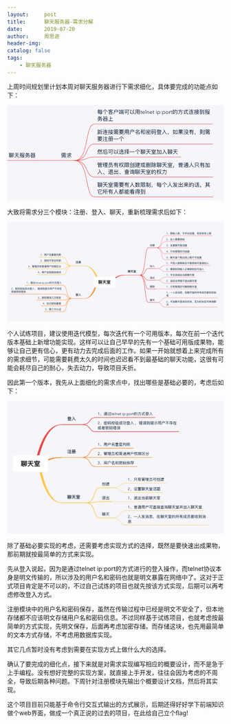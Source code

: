```yaml
---
layout:     post
title:      聊天服务器-需求分解
date:       2019-07-20
author:     周思进
header-img:	
catalog: false
tags:
    - 聊天服务器
---
```


上周时间规划里计划本周对聊天服务器进行下需求细化，具体要完成的功能点如下：

![聊天服务器](/img/blog/聊天服务器.png)    



大致将需求分三个模块：注册、登入、聊天，重新梳理需求后如下：

![聊天服务器](/img/blog/需求细化.png)    





个人试练项目，建议使用迭代模型，每次迭代有一个可用版本，每次在前一个迭代版本基础上新增功能实现。这样可以让自己早早的先有一个基础可用版成果物，能够让自己更有信心，更有动力去完成后面的工作。如果一开始就想着上来完成所有的需求细节，可能需要耗费太久的时间也迟迟看不到最基础的聊天功能，这很有可能会耗尽自己的耐心，失去动力，导致项目夭折。

 

因此第一个版本，我先从上面细化的需求点中，找出哪些是基础必要的，考虑后如下：

![聊天服务器](/img/blog/必要功能.png)   





除了基础必要实现的考虑，还需要考虑实现方式的选择，既然是要快速出成果物，那前期就按最简单的方式来实现。

 

先从登入说起，因为是通过telnet ip:port的方式进行的登入操作，而telnet协议本身是明文传输的，所以涉及的用户名和密码也就是明文暴露在网络中了。这对于正式项目肯定是不可以的，不过自己试炼的项目也就先按该方式实现，后期可以再考虑修改登入方式。

 

注册模块中的用户名和密码保存，虽然在传输过程中已经是明文不安全了，但本地存储都不应该明文存储用户名和密码信息。不过同样基于试练项目，也就考虑按最简单的方式实现，先明文保存，后面再考虑加密存储。而存储这块，也先用最简单的文本方式存储，不考虑用数据库实现。

 

其它几点暂时没有考虑到需要在实现方式上做什么大的选择。

 

确认了要完成的细化点，接下来就是对需求实现编写相应的概要设计，而不是急于上手编程。没有想好完整的实现方案，就直接上手开发，往往会因为考虑的不周全，导致后期各种问题。下周针对注册模块先输出个概要设计文档，然后将其实现。

 

这个项目目前只能基于命令行交互式输出的方式展示，后期还得好好学下前端知识做个web界面，做成一个真正说的过去的项目，在此给自己立个flag!